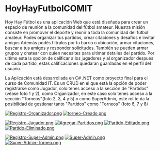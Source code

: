 # HoyHayFutbolCOMIT
Hoy Hay Fútbol es una aplicación Web que está diseñada para crear un espacio de reunión a la comunidad del fútbol amateur. Nuestra misión consiste en promover el deporte y reunir a toda la comunidad del fútbol amateur.
Podes organizar tus partidos, crear citaciones y desafios e invitar amigos
Además podés filtralos por tu barrio o ubicación, armar citaciones, buscar a tus amigos y responder solicitudes.
También se pueden armar grupos y chatear con quien necesites para ultimar detalles del partido.
Por ultimo esta la opción de calificar a los jugadores y al organizador después de cada partido, estas calificaciones quedaran guardadas en el perfil del usuario.


La Aplicación está desarrollada en C# .NET como proyecto final para el curso de Comunidad IT. Es un CRUD en el que está la opción de poder registrarse como Jugador, solo tenes acceso a la sección de "Partidos"(véase foto 1 y 2), como Organizador, en este caso solo tenes acceso a la sección "Torneos"(foto 2, 3, 4 y 5) o como SuperAdmin, este rol te da la posibilidad de gestionar tanto "Partidos" como "Torneos" (foto 6, 7 y 8)
                                




[![Registro-Organizador.png](https://i.postimg.cc/NGb5mv1J/Registro-Organizador.png)](https://postimg.cc/jCwxY93P)
[![torneo-Creado.png](https://i.postimg.cc/yN7MFthj/torneo-Creado.png)](https://postimg.cc/Bjw73hVP)



[![Registro-Jugador.png](https://i.postimg.cc/cH0LtF6G/Registro-Jugador.png)](https://postimg.cc/kVYmkFxT)
[![Agregar-Partidos.png](https://i.postimg.cc/1RL5pR8K/Agregar-Partidos.png)](https://postimg.cc/3WFThTCy)
[![Partido-Editado.png](https://i.postimg.cc/rpF88KHq/Partido-Editado.png)](https://postimg.cc/cv2qh4Zz)
[![Partido-Eliminado.png](https://i.postimg.cc/2jBC8p0L/Partido-Eliminado.png)](https://postimg.cc/dDvb4fPJ)


[![Registro-Super-Admin.png](https://i.postimg.cc/mkhR7JsJ/Registro-Super-Admin.png)](https://postimg.cc/K3Xd294D)
[![Super-Admin.png](https://i.postimg.cc/j2zV6b18/Super-Admin.png)](https://postimg.cc/QKxnsRh5)
[![Super-Admin-Torneo.png](https://i.postimg.cc/3JF5d3mN/Super-Admin-Torneo.png)](https://postimg.cc/VdvHhQ7P)
